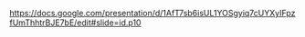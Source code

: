 https://docs.google.com/presentation/d/1AfT7sb6isUL1YOSgyiq7cUYXyIFpzfUmThhtrBJE7bE/edit#slide=id.p10